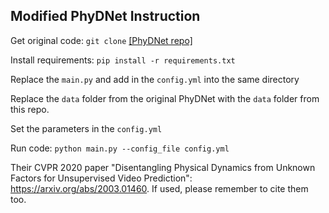 ## Modified PhyDNet Instruction

Get original code: `git clone` [[PhyDNet repo]](https://github.com/jiafei1224/PhyDNet) 

Install requirements: `pip install -r requirements.txt`

Replace the `main.py` and add in the `config.yml` into the same directory

Replace the `data` folder from the original PhyDNet with the `data` folder from this repo. 

Set the parameters in the `config.yml`

Run code: `python main.py --config_file config.yml`

Their CVPR 2020 paper "Disentangling Physical Dynamics from Unknown Factors for Unsupervised Video Prediction": https://arxiv.org/abs/2003.01460. If used, please remember to cite them too.
